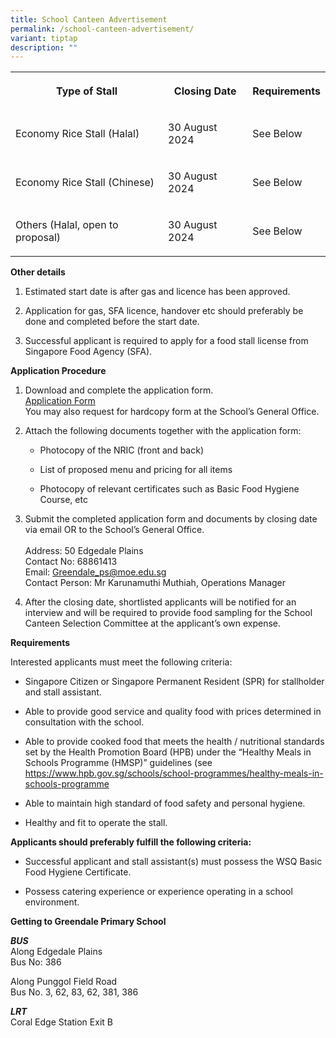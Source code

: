 ```yaml
---
title: School Canteen Advertisement
permalink: /school-canteen-advertisement/
variant: tiptap
description: ""
---
```

<table style="minWidth: 75px">
<colgroup>
<col>
<col>
<col>
</colgroup>
<tbody>
<tr>
<th rowspan="1" colspan="1">
<p>Type of Stall</p>
</th>
<th rowspan="1" colspan="1">
<p>Closing Date</p>
</th>
<th rowspan="1" colspan="1">
<p>Requirements</p>
</th>
</tr>
<tr>
<td rowspan="1" colspan="1">
<p>Economy Rice Stall (Halal)</p>
</td>
<td rowspan="1" colspan="1">
<p>30 August 2024</p>
</td>
<td rowspan="1" colspan="1">
<p>See Below</p>
</td>
</tr>
<tr>
<td rowspan="1" colspan="1">
<p>Economy Rice Stall (Chinese)</p>
</td>
<td rowspan="1" colspan="1">
<p>30 August 2024</p>
</td>
<td rowspan="1" colspan="1">
<p>See Below</p>
</td>
</tr>
<tr>
<td rowspan="1" colspan="1">
<p>Others (Halal, open to proposal)</p>
</td>
<td rowspan="1" colspan="1">
<p>30 August 2024</p>
</td>
<td rowspan="1" colspan="1">
<p>See Below</p>
</td>
</tr>
</tbody>
</table>
<p><strong>Other details</strong>
</p>
<ol data-tight="true" class="tight">
<li>
<p>Estimated start date is after gas and licence has been approved.</p>
</li>
<li>
<p>Application for gas, SFA licence, handover etc should preferably be done
and completed before the start date.</p>
</li>
<li>
<p>Successful applicant is required to apply for a food stall license from
Singapore Food Agency (SFA).</p>
</li>
</ol>
<p><strong>Application Procedure</strong>
</p>
<ol data-tight="true" class="tight">
<li>
<p>Download and complete the application form.
<br><a href="/files/Forms/application_for_school_canteen_stall.pdf" rel="noopener noreferrer nofollow" target="_blank">Application Form</a>
<br>You may also request for hardcopy form at the School’s General Office.
<br>
</p>
</li>
<li>
<p>Attach the following documents together with the application form:</p>
<ul data-tight="true" class="tight">
<li>
<p>Photocopy of the NRIC (front and back)</p>
</li>
<li>
<p>List of proposed menu and pricing for all items</p>
</li>
<li>
<p>Photocopy of relevant certificates such as Basic Food Hygiene Course,
etc</p>
</li>
</ul>
</li>
<li>
<p>Submit the completed application form and documents by closing date via
email OR to the School’s General Office.
<br>
<br>Address: 50 Edgedale Plains
<br>Contact No: 68861413
<br>Email: <a href="Greendale_ps@moe.edu.sg" rel="noopener noreferrer nofollow" target="_blank">Greendale_ps@moe.edu.sg</a> 
<br>Contact Person: Mr Karunamuthi Muthiah, Operations Manager</p>
</li>
<li>
<p>After the closing date, shortlisted applicants will be notified for an
interview and will be required to provide food sampling for the School
Canteen Selection Committee at the applicant’s own expense.</p>
</li>
</ol>
<p><strong>Requirements</strong>
</p>
<p>Interested applicants must meet the following criteria:</p>
<ul data-tight="true" class="tight">
<li>
<p>Singapore Citizen or Singapore Permanent Resident (SPR) for stallholder
and stall assistant.</p>
</li>
<li>
<p>Able to provide good service and quality food with prices determined in
consultation with the school.</p>
</li>
<li>
<p>Able to provide cooked food that meets the health / nutritional standards
set by the Health Promotion Board (HPB) under the “Healthy Meals in Schools
Programme (HMSP)” guidelines (see <a href="https://www.hpb.gov.sg/schools/school-programmes/healthy-meals-in-schools-programme" rel="noopener noreferrer nofollow" target="_blank">https://www.hpb.gov.sg/schools/school-programmes/healthy-meals-in-schools-programme</a>
</p>
</li>
<li>
<p>Able to maintain high standard of food safety and personal hygiene.</p>
</li>
<li>
<p>Healthy and fit to operate the stall.</p>
</li>
</ul>
<p><strong>Applicants should preferably fulfill the following criteria:</strong>
</p>
<ul data-tight="true" class="tight">
<li>
<p>Successful applicant and stall assistant(s) must possess the WSQ Basic
Food Hygiene Certificate.</p>
</li>
<li>
<p>Possess catering experience or experience operating in a school environment.</p>
</li>
</ul>
<p><strong>Getting to Greendale Primary School</strong>
</p>
<p><strong><em>BUS</em></strong><em><br></em>Along Edgedale Plains
<br>Bus No: 386</p>
<p>Along Punggol Field Road
<br>Bus No. 3, 62, 83, 62, 381, 386</p>
<p><strong><em>LRT <br></em></strong>Coral Edge Station Exit B</p>
<p></p>